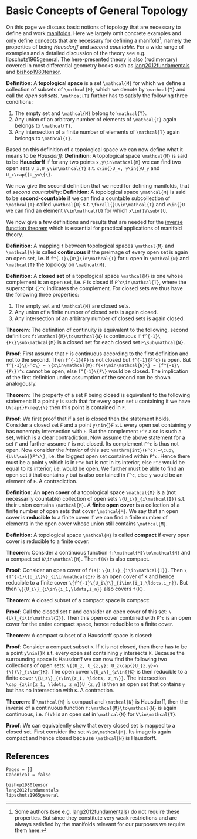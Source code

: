 # Basic Concepts of General Topology

On this page we discuss basic notions of topology that are necessary to define and work [manifolds](manifolds.md). Here we largely omit concrete examples and only define concepts that are necessary for defining a manifold[^1], namely the properties of being *Hausdorff* and *second countable*. For a wide range of examples and a detailed discussion of the theory see e.g. [lipschutz1965general](@cite). The here-presented theory is also (rudimentary) covered in most differential geometry books such as [lang2012fundamentals](@cite) and [bishop1980tensor](@cite). 


[^1]: Some authors (see e.g. [lang2012fundamentals](@cite)) do not require these properties. But since they constitute very weak restrictions and are always satisfied by the manifolds relevant for our purposes we require them here. 

__Definition__: A **topological space** is a set ``\mathcal{M}`` for which we define a collection of subsets of ``\mathcal{M}``, which we denote by ``\mathcal{T}`` and call the *open subsets*. ``\mathcal{T}`` further has to satisfy the following three conditions:
1. The empty set and ``\mathcal{M}`` belong to ``\mathcal{T}``.
2. Any union of an arbitrary number of elements of ``\mathcal{T}`` again belongs to ``\mathcal{T}``.
3. Any intersection of a finite number of elements of ``\mathcal{T}`` again belongs to ``\mathcal{T}``.

Based on this definition of a topological space we can now define what it means to be *Hausdorff*: 
__Definition__: A topological space ``\mathcal{M}`` is said to be **Hausdorff** if for any two points ``x,y\in\mathcal{M}`` we can find two open sets ``U_x,U_y\in\mathcal{T}`` s.t. ``x\in{}U_x, y\in{}U_y`` and ``U_x\cap{}U_y=\{\}``.

We now give the second definition that we need for defining manifolds, that of *second countability*:
__Definition__: A topological space ``\mathcal{M}`` is said to be **second-countable** if we can find a countable subcollection of ``\mathcal{T}`` called ``\mathcal{U}`` s.t. ``\forall{}U\in\mathcal{T}`` and ``x\in{}U`` we can find an element ``V\in\mathcal{U}`` for which ``x\in{}V\sub{}U``.

We now give a few definitions and results that are needed for the [inverse function theorem](inverse_function_theorem.md) which is essential for practical applications of manifold theory.

__Definition__: A mapping ``f`` between topological spaces ``\mathcal{M}`` and ``\mathcal{N}`` is called **continuous** if the preimage of every open set is again an open set, i.e. if ``f^{-1}\{U\}\in\mathcal{T}`` for ``U`` open in ``\mathcal{N}`` and ``\mathcal{T}`` the topology on ``\mathcal{M}``.

__Definition__: A **closed set** of a topological space ``\mathcal{M}`` is one whose complement is an open set, i.e. ``F`` is closed if ``F^c\in\mathcal{T}``, where the superscript ``{}^c`` indicates the complement. For closed sets we thus have the following three properties: 
1. The empty set and ``\mathcal{M}`` are closed sets.
2. Any union of a finite number of closed sets is again closed.
3. Any intersection of an arbitrary number of closed sets is again closed.

__Theorem__: The definition of continuity is equivalent to the following, second definition: ``f:\mathcal{M}\to\mathcal{N}`` is continuous if ``f^{-1}\{F\}\sub\mathcal{M}`` is a closed set for each closed set ``F\sub\mathcal{N}``.

__Proof__: First assume that ``f`` is continuous according to the first definition and not to the second. Then ``f^{-1}{F}`` is not closed but ``f^{-1}{F^c}`` is open. But ``f^{-1}\{F^c\} = \{x\in\mathcal{M}:f(x)\nin\mathcal{N}\} = (f^{-1}\{F\})^c`` cannot be open, else ``f^{-1}\{F\}`` would be closed. The implication of the first definition under assumption of the second can be shown analogously. 

__Theorem__: The property of a set ``F`` being closed is equivalent to the following statement: If a point ``y`` is such that for every open set ``U`` containing it we have ``U\cap{}F\neq\{\}`` then this point is contained in ``F``.

__Proof__: We first proof that if a set is closed then the statement holds. Consider a closed set ``F`` and a point ``y\nin{}F`` s.t. every open set containing ``y`` has nonempty intersection with ``F``. But the complement ``F^c`` also is such a set, which is a clear contradiction. Now assume the above statement for a set ``F`` and further assume ``F`` is not closed. Its complement ``F^c`` is thus not open. Now consider the *interior* of this set: ``\mathrm{int}(F^c):=\cup\{U:U\sub{}F^c\}``, i.e. the biggest open set contained within ``F^c``. Hence there must be a point ``y`` which is in ``F^c`` but is not in its interior, else ``F^c`` would be equal to its interior, i.e. would be open. We further must be able to find an open set ``U`` that contains ``y`` but is also contained in ``F^c``, else ``y`` would be an element of ``F``. A contradiction. 

__Definition__: An **open cover** of a topological space ``\mathcal{M}`` is a (not necessarily countable) collection of open sets ``\{U_i\}_{i\mathcal{I}}`` s.t. their union contains ``\mathcal{M}``. A **finite open cover** is a collection of a finite number of open sets that cover ``\mathcal{M}``. We say that an open cover is **reducible** to a finite cover if we can find a finite number of elements in the open cover whose union still contains ``\mathcal{M}``.

__Definition__: A topological space ``\mathcal{M}`` is called **compact** if every open cover is reducible to a finite cover.

__Theorem__: Consider a continuous function ``f:\mathcal{M}\to\mathcal{N}`` and a compact set ``K\in\mathcal{M}``. Then ``f(K)`` is also compact. 

__Proof__: Consider an open cover of ``f(K)``: ``\{U_i\}_{i\in\mathcal{I}}``. Then ``\{f^{-1}\{U_i\}\}_{i\in\mathcal{I}}`` is an open cover of ``K`` and hence reducible to a finite cover ``\{f^{-1}\{U_i\}\}_{i\in\{i_1,\ldots,i_n}}``. But then ``\{{U_i\}_{i\in\{i_1,\ldots,i_n}}`` also covers ``f(K)``.

__Theorem__: A closed subset of a compact space is compact:

__Proof__: Call the closed set ``F`` and consider an open cover of this set: ``\{U\}_{i\in\mathcal{I}}``. Then this open cover combined with ``F^c`` is an open cover for the entire compact space, hence reducible to a finite cover.

__Theorem__: A compact subset of a Hausdorff space is closed: 

__Proof__: Consider a compact subset ``K``. If ``K`` is not closed, then there has to be a point ``y\nin{}K`` s.t. every open set containing ``y`` intersects ``K``. Because the surrounding space is Hausdorff we can now find the following two collections of open sets: ``\{(U_z, U_{z,y}: U_z\cap{}U_{z,y}=\{\})\}_{z\in{}K}``. The open cover ``\{U_z\}_{z\in{}K}`` is then reducible to a finite cover ``\{U_z\}_{z\in\{z_1, \ldots, z_n\}}``. The intersection ``\cap_{z\in{z_1, \ldots, z_n}}U_{z,y}`` is then an open set that contains ``y`` but has no intersection with ``K``. A contraction. 

__Theorem__: If ``\mathcal{M}`` is compact and ``\mathcal{N}`` is Hausdorff, then the inverse of a continuous function ``f:\mathcal{M}\to\mathcal{N}`` is again continuous, i.e. ``f(V)`` is an open set in ``\mathcal{N}`` for ``V\in\mathcal{T}``.

__Proof__: We can equivalently show that every closed set is mapped to a closed set. First consider the set ``K\in\mathcal{M}``. Its image is again compact and hence closed because ``\mathcal{N}`` is Hausdorff. 

## References 

```@bibliography
Pages = []
Canonical = false 

bishop1980tensor
lang2012fundamentals
lipschutz1965general
```

